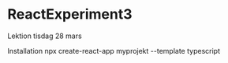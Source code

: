 # ReactExperiment3
Lektion tisdag 28 mars

Installation npx create-react-app myprojekt --template typescript
